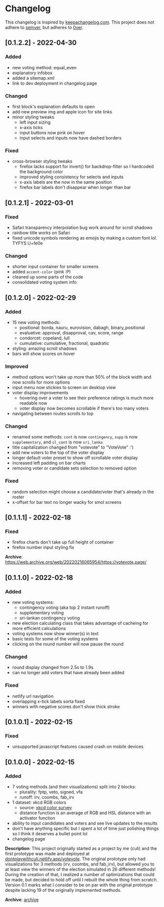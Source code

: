# Changelog
This changelog is inspired by [keepachangelog.com](https://keepachangelog.com/en/1.0.0). This project does not adhere to [semver](https://semver.org/), but adheres to [0ver](https://0ver.org/). 

## [0.1.2.2] - 2022-04-30
### Added
 - new voting method: equal_even
 - explanatory infobox
 - added a sitemap.xml
 - link to dev deployment in changelog page

### Changed
 - first block's explanation defaults to open
 - add new preview img and apple icon for site links
 - minor styling tweaks 
    - left input sizing
    - x-axis ticks
    - input buttons now pink on hover
    - input selects and inputs now have dashed borders

### Fixed
 - cross-browser styling tweaks
    - firefox lacks support for invert() for backdrop-filter so I hardcoded the background color
    - improved styling consistency for selects and inputs
    - x-axis labels are the now in the same position
    - firefox bar labels don't disappear when longer than bar

## [0.1.2.1] - 2022-03-01
### Fixed
 - Safari transparency interpolation bug work around for scroll shadows
 - rainbow title works on Safari
 - fixed unicode symbols rendering as emojis by making a custom font lol. TYFYS U+fe0e

### Changed
 - shorter input container for smaller screens
 - added `accent-color` (pink :P)
 - cleaned up some parts of the code
 - consolidated voting system info

## [0.1.2.0] - 2022-02-29
### Added
 - 15 new voting methods:
    - positional: borda, nauru, eurovision, dabagh, binary_positional
    - evaluative: approval, disapproval, cav, score, range
    - condorcet: copeland, lull
    - cumulative: cumulative, fractional, quadratic
 - styling: amazing scroll shadows
 - bars will show scores on hover

### Improved
 - method options won't take up more than 50% of the block width and now scrolls for more options
 - input menu now stickies to screen on desktop view
 - voter display improvements
    - hovering over a voter to see their preference ratings is much more readable now
    - voter display now becomes scrollable if there's too many voters
 - navigating between routes scrolls to top

### Changed
 - renamed some methods: `cont` is now `contingency`, `supp` is now `supplementary`, and `sl_cont` is now `sri_lanka`
 - title capitalization changed from "votevote" to "VoteVote" :')
 - add new voters to the top of the voter display
 - longer default voter preset to show off scrollable voter display
 - increased left padding on bar charts
 - removing voter or candidate sets selection to removed option

### Fixed
 - random selection might choose a candidate/voter that's already in the roster
 - x-offset for bar text no longer wacky for smol screens

## [0.1.1.1] - 2022-02-18
### Fixed
 - firefox charts don't take up full height of container
 - firefox number input styling fix

**Archive**: https://web.archive.org/web/20220216065954/https://votevote.page/

## [0.1.1.0] - 2022-02-18
### Added
 - new voting systems:
    - contingency voting (aka top 2 instant runoff)
    - supplementary voting
    - sri-lankan contingency voting
 - new election calculating class that takes advantage of cacheing for more efficient calculations
 - voting systems now show winner(s) in text
 - basic tests for some of the voting systems
 - clicking on the round number will now pause the round

### Changed
 - round display changed from 2.5s to 1.9s
 - can no longer add voters that have already been added

### Fixed
 - netlify url navigation
 - overlapping x-tick labels sorta fixed
 - winners with negative scores don't show thick stroke

## [0.1.0.1] - 2022-02-15
### Fixed
 - unsupported javascript features caused crash on mobile devices

## [0.1.0.0] - 2022-02-15
### Added
 - 7 voting methods (and their visualizations) split into 2 blocks:
   - plurality: fptp, veto, signed, vfa
   - runoff: irv, coombs, fab_irv
 - 1 dataset: xkcd RGB colors
   - source: [xkcd color survey](https://xkcd.com/color/rgb/)
   - distance function is an average of RGB and HSL distance with an activator function
 - ability to input candidates and voters and see live updates to the results
 - don't have anything specific but I spent a lot of time just polishing things so I think it deserves a bullet point lol
 - changelog page

**Description**: This project originally started as a project by me (culi) and the first prototype was made and deployed at [dontplaywithculi.netlify.app/votevote](https://dontplaywithculi.netlify.app/votevote). The original prototype only had visualizations for 3 methods (irv, coombs, and fab_irv), but allowed you to at least view the winners of the election simulated in 26 different methods! During the creation of that, I realized a number of optimizations that could be made, but decided to hold off until I rebuilt the whole thing from scratch. Version 0.1 marks what I consider to be on par with the original prototype despite lacking 19 of the originally implemented methods.

**Archive**: [archive](https://web.archive.org/web/20220215225237/https://votevote.page/)
 

